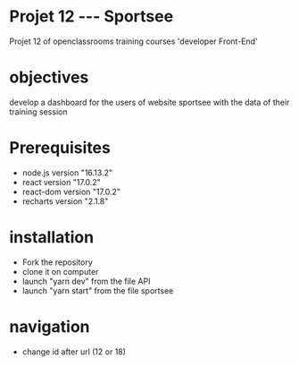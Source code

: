 # Projet 12 --- Sportsee

Projet 12 of openclassrooms training courses 'developer Front-End'

# objectives

develop a dashboard for the users of website sportsee with the data of their training session

# Prerequisites

- node.js version "16.13.2"
- react version "17.0.2"
- react-dom version "17.0.2"
- recharts version "2.1.8"

# installation

- Fork the repository
- clone it on computer
- launch "yarn dev" from the file API
- launch "yarn start" from the file sportsee

# navigation

- change id after url (12 or 18)
